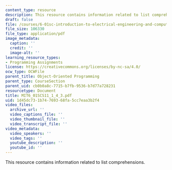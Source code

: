 ```yaml
---
content_type: resource
description: This resource contains information related to list comprehensions.
draft: false
file: /courses/6-01sc-introduction-to-electrical-engineering-and-computer-science-i-spring-2011/1d45dc731b74769368fa5cc7eaa3b2f4_MIT6_01SCS11_1_4_3.pdf
file_size: 106330
file_type: application/pdf
image_metadata:
  caption: ''
  credit: ''
  image-alt: ''
learning_resource_types:
- Programming Assignments
license: https://creativecommons.org/licenses/by-nc-sa/4.0/
ocw_type: OCWFile
parent_title: Object-Oriented Programming
parent_type: CourseSection
parent_uid: cb0b0a8c-7715-b7fb-9536-b7d77a728231
resourcetype: Document
title: MIT6_01SCS11_1_4_3.pdf
uid: 1d45dc73-1b74-7693-68fa-5cc7eaa3b2f4
video_files:
  archive_url: ''
  video_captions_file: ''
  video_thumbnail_file: ''
  video_transcript_file: ''
video_metadata:
  video_speakers: ''
  video_tags: ''
  youtube_description: ''
  youtube_id: ''
---
```

This resource contains information related to list comprehensions.